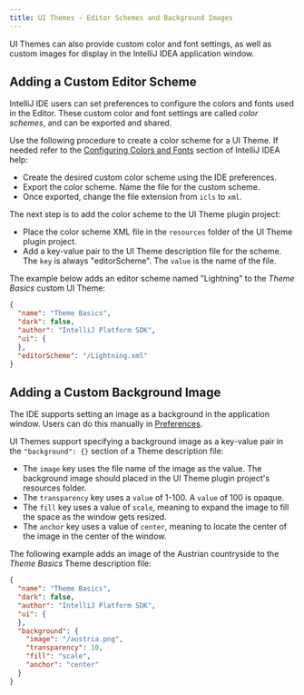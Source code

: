 ```yaml
---
title: UI Themes - Editor Schemes and Background Images
---
```


UI Themes can also provide custom color and font settings, as well as custom images for display in the IntelliJ IDEA application window.
 
## Adding a Custom Editor Scheme
IntelliJ IDE users can set preferences to configure the colors and fonts used in the Editor. 
These custom color and font settings are called _color schemes_, and can be exported and shared.

Use the following procedure to create a color scheme for a UI Theme. 
If needed refer to the [Configuring Colors and Fonts](https://www.jetbrains.com/help/idea/configuring-colors-and-fonts.html) section of IntelliJ IDEA help:
* Create the desired custom color scheme using the IDE preferences.
* Export the color scheme. Name the file for the custom scheme.
* Once exported, change the file extension from `icls` to `xml`. 

The next step is to add the color scheme to the UI Theme plugin project:
* Place the color scheme XML file in the `resources` folder of the UI Theme plugin project.
* Add a key-value pair to the UI Theme description file for the scheme. 
The `key` is always "editorScheme". The `value` is the name of the file.

The example below adds an editor scheme named "Lightning" to the _Theme Basics_ custom UI Theme:
```json
{
  "name": "Theme Basics",
  "dark": false,
  "author": "IntelliJ Platform SDK",
  "ui": {
  },
  "editorScheme": "/Lightning.xml"
}
```

## Adding a Custom Background Image
The IDE supports setting an image as a background in the application window. 
Users can do this manually in [Preferences](https://www.jetbrains.com/help/idea/setting-background-image.html).

UI Themes support specifying a background image as a key-value pair in the `"background": {}` section of a Theme description file:
* The `image` key uses the file name of the image as the value.
The background image should placed in the UI Theme plugin project's resources folder. 
* The `transparency` key uses a `value` of 1-100. 
A `value` of 100 is opaque.
* The `fill` key uses a value of `scale`, meaning to expand the image to fill the space as the window gets resized.
* The `anchor` key uses a value of `center`, meaning to locate the center of the image in the center of the window. 


The following example adds an image of the Austrian countryside to the _Theme Basics_
Theme description file:
```json
{
  "name": "Theme Basics",
  "dark": false,
  "author": "IntelliJ Platform SDK",
  "ui": {
  },
  "background": {
    "image": "/austria.png",
    "transparency": 10,
    "fill": "scale",
    "anchor": "center"
  }
}
```